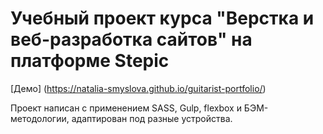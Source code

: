 # Учебный проект курса "Верстка и веб-разработка сайтов" на платформе Stepic

[Демо] (https://natalia-smyslova.github.io/guitarist-portfolio/)

Проект написан с применением SASS, Gulp, flexbox и БЭМ-методологии, адаптирован под разные устройства.
